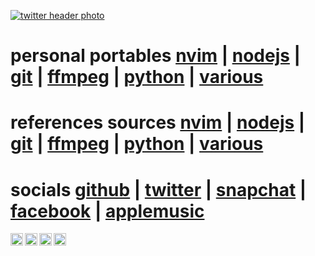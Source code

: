 [github]:https://user-images.githubusercontent.com/60987359/110144629-d5e69b00-7dd8-11eb-87e9-603d613ff9d8.png
[twitter]:https://user-images.githubusercontent.com/60987359/110144636-d7b05e80-7dd8-11eb-8df6-a31a0c832275.png
[facebook]:https://user-images.githubusercontent.com/60987359/110144639-d8e18b80-7dd8-11eb-802e-722045971ed9.png
[snapchat]:https://user-images.githubusercontent.com/60987359/110144767-fd3d6800-7dd8-11eb-91a3-8e36cb6d30ed.png


[![twitter header photo](https://pbs.twimg.com/profile_banners/2177054297/1512901091/1500x500)](https://twitter.com/crbyxwpzfl/header_photo)

# personal portables [nvim](https://github.com/crbyxwpzfl/nvim) | [nodejs](https://github.com/crbyxwpzfl/nodejs) | [git](https://github.com/crbyxwpzfl/git) | [ffmpeg](https://github.com/crbyxwpzfl/ffmpeg) | [python](https://github.com/crbyxwpzfl/python) | [various](https://github.com/crbyxwpzfl/various)

# references sources [nvim](https://github.com/neovim/neovim) | [nodejs](https://github.com/homebridge/homebridge) | [git](https://git-scm.com/) | [ffmpeg](https://ffmpeg.org/) | [python](https://www.python.org/) | [various]()

# socials [github](https://github.com/crbyxwpzfl/crbyxwpzfl/discussions) | [twitter](https://twitter.com/crbyxwpzfl) | [snapchat](https://www.snapchat.com/add/crbyxwpzfl) | [facebook](https://www.facebook.com/crbyxwpzfl) | [applemusic](https://music.apple.com/profile/crbyxwpzfl)

<p align="center">
<img align="left" src="https://user-images.githubusercontent.com/60987359/110144629-d5e69b00-7dd8-11eb-87e9-603d613ff9d8.png" width="20" height="20" />
<img align="left" src="https://user-images.githubusercontent.com/60987359/110144636-d7b05e80-7dd8-11eb-8df6-a31a0c832275.png" width="20" height="20" />
<img align="left" src="https://user-images.githubusercontent.com/60987359/110144639-d8e18b80-7dd8-11eb-802e-722045971ed9.png" width="20" height="20" />
<img align="left" src="https://user-images.githubusercontent.com/60987359/110144767-fd3d6800-7dd8-11eb-91a3-8e36cb6d30ed.png" width="20" height="20" />
</p>
